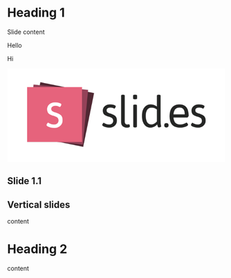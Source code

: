 # Heading 1
<!-- {_style="color: blue"} -->
Slide
content
<!-- {_style="color: red"} -->
Hello

Hi

![](test/examples/assets/image1.png) <!-- .element height="50%" width="50%" -->


## Slide 1.1
<!-- {_class="fragment fade-out" data-fragment-index="1"} -->


## Vertical slides
content



# Heading 2
content
